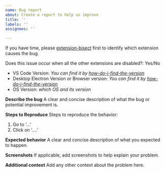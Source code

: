 ```yaml
---
name: Bug report
about: Create a report to help us improve
title: ''
labels: ''
assignees: ''

---
```


<!-- Troubleshooting -->
If you have time, please [extension-bisect](https://code.visualstudio.com/blogs/2021/02/16/extension-bisect) first to identify which extension causes the bug.

Does this issue occur when all the other extensions are disabled?: Yes/No
-   VS Code Version: *You can find it by* [*how-do-i-find-the-version*](https://code.visualstudio.com/docs/supporting/FAQ#_how-do-i-find-the-version)
-   Desktop Electron Version or Browser version: *You can find it by* [*how-do-i-find-the-version*](https://code.visualstudio.com/docs/supporting/FAQ#_how-do-i-find-the-version)
-   OS Version: *which OS and its version*

**Describe the bug**
A clear and concise description of what the bug or potential improvement is.

**Steps to Reproduce**
Steps to reproduce the behavior:
1. Go to '...'
2. Click on '....'

**Expected behavior**
A clear and concise description of what you expected to happen.

**Screenshots**
If applicable, add screenshots to help explain your problem.

**Additional context**
Add any other context about the problem here.
